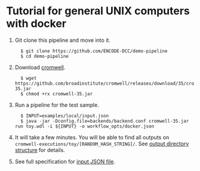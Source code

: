 Tutorial for general UNIX computers with docker
===============================================

1. Git clone this pipeline and move into it.
    ```
      $ git clone https://github.com/ENCODE-DCC/demo-pipeline
      $ cd demo-pipeline
    ```

2. Download [cromwell](https://github.com/broadinstitute/cromwell).
    ```
      $ wget https://github.com/broadinstitute/cromwell/releases/download/35/cromwell-35.jar
      $ chmod +rx cromwell-35.jar
    ```
    
3. Run a pipeline for the test sample.
    ```
      $ INPUT=examples/local/input.json
      $ java -jar -Dconfig.file=backends/backend.conf cromwell-35.jar run toy.wdl -i ${INPUT} -o workflow_opts/docker.json
    ```

4. It will take a few minutes. You will be able to find all outputs on `cromwell-executions/toy/[RANDOM_HASH_STRING]/`. See [output directory structure](output.md) for details.

5. See full specification for [input JSON file](input.md).